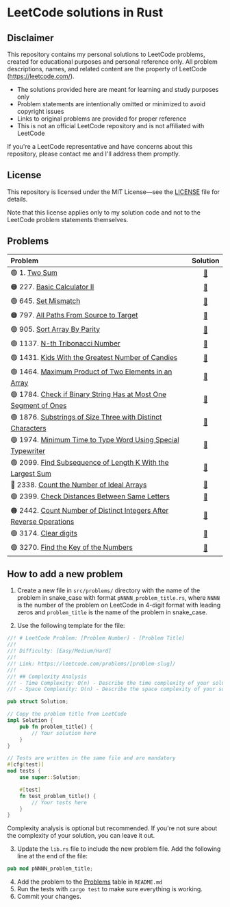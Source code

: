 # LeetCode solutions in Rust

## Disclaimer

This repository contains my personal solutions to LeetCode problems, created for educational purposes
and personal reference only. All problem descriptions, names, and related content
are the property of LeetCode (https://leetcode.com/).

- The solutions provided here are meant for learning and study purposes only
- Problem statements are intentionally omitted or minimized to avoid copyright issues
- Links to original problems are provided for proper reference
- This is not an official LeetCode repository and is not affiliated with LeetCode

If you're a LeetCode representative and have concerns about this repository,
please contact me and I'll address them promptly.

## License

This repository is licensed under the MIT License—see the [LICENSE](LICENSE) file for details.

Note that this license applies only to my solution code and not to the LeetCode problem statements themselves.

## Problems

| Problem                                                                                                                                                          |                                        Solution                                        |
|:-----------------------------------------------------------------------------------------------------------------------------------------------------------------|:--------------------------------------------------------------------------------------:|
| 🟢 1. [Two Sum](https://leetcode.com/problems/two-sum/)                                                                                                          |                          [🦀](src/problems/p0001_two_sum.rs)                           |
| 🟠 227. [Basic Calculator II](https://leetcode.com/problems/basic-calculator-ii/)                                                                                |                     [🦀](src/problems/p0227_basic_calculator_2.rs)                     |
| 🟢 645. [Set Mismatch](https://leetcode.com/problems/set-mismatch/)                                                                                              |                        [🦀](src/problems/p0645_set_mismatch.rs)                        |
| 🟠 797. [All Paths From Source to Target](https://leetcode.com/problems/all-paths-from-source-to-target/)                                                        |              [🦀](src/problems/p0797_all_paths_from_source_to_target.rs)               |
| 🟢 905. [Sort Array By Parity](https://leetcode.com/problems/sort-array-by-parity/)                                                                              |                    [🦀](src/problems/p0905_sort_array_by_parity.rs)                    |
| 🟢 1137. [N-th Tribonacci Number](https://leetcode.com/problems/n-th-tribonacci-number/)                                                                         |                   [🦀](src/problems/p1137_nth_tribonacci_number.rs)                    |
| 🟢 1431. [Kids With the Greatest Number of Candies](https://leetcode.com/problems/kids-with-the-greatest-number-of-candies/)                                     |          [🦀](src/problems/p1431_kids_with_the_greatest_number_of_candies.rs)          |
| 🟢 1464. [Maximum Product of Two Elements in an Array](https://leetcode.com/problems/maximum-product-of-two-elements-in-an-array/)                               |        [🦀](src/problems/p1464_maximum_product_of_two_elements_in_an_array.rs)         |
| 🟢 1784. [Check if Binary String Has at Most One Segment of Ones](https://leetcode.com/problems/check-if-binary-string-has-at-most-one-segment-of-ones/)         |   [🦀](src/problems/p1784_check_if_binary_string_has_at_most_one_segment_of_ones.rs)   |
| 🟢 1876. [Substrings of Size Three with Distinct Characters](https://leetcode.com/problems/substrings-of-size-three-with-distinct-characters/)                   |     [🦀](src/problems/p1876_substrings_of_size_three_with_distinct_characters.rs)      |
| 🟢 1974. [Minimum Time to Type Word Using Special Typewriter](https://leetcode.com/problems/minimum-time-to-type-word-using-special-typewriter/)                 |    [🦀](src/problems/p1974_minimimum_time_to_type_word_using_special_typewriter.rs)    |
| 🟢 2099. [Find Subsequence of Length K With the Largest Sum](https://leetcode.com/problems/find-subsequence-of-length-k-with-the-largest-sum/)                   |     [🦀](src/problems/p2099_find_subsequence_of_length_k_with_the_largest_sum.rs)      |
| 🔴 2338. [Count the Number of Ideal Arrays](https://leetcode.com/problems/count-the-number-of-ideal-arrays/)                                                     |              [🦀](src/problems/p2338_count_the_number_of_ideal_arrays.rs)              |
| 🟢 2399. [Check Distances Between Same Letters](https://leetcode.com/problems/check-distances-between-same-letters/)                                             |            [🦀](src/problems/p2399_check_distances_between_same_letters.rs)            |
| 🟠 2442. [Count Number of Distinct Integers After Reverse Operations](https://leetcode.com/problems/count-number-of-distinct-integers-after-reverse-operations/) | [🦀](src/problems/p2442_count_number_of_distinct_integers_after_reverse_operations.rs) |
| 🟢 3174. [Clear digits](https://leetcode.com/problems/clear-digits/)                                                                                             |                        [🦀](src/problems/p3174_clear_digits.rs)                        |
| 🟢 3270. [Find the Key of the Numbers](https://leetcode.com/problems/find-the-key-of-the-numbers/)                                                               |                [🦀](src/problems/p3270_find_the_key_of_the_numbers.rs)                 |

## How to add a new problem

1. Create a new file in `src/problems/` directory with the name of the problem in snake_case with format
   `pNNNN_problem_title.rs`, where `NNNN` is the number of the problem on LeetCode in 4-digit format with leading zeros
   and `problem_title` is the name of the problem in snake_case.

2. Use the following template for the file:

```rust
//! # LeetCode Problem: [Problem Number] - [Problem Title]
//!
//! Difficulty: [Easy/Medium/Hard]
//!
//! Link: https://leetcode.com/problems/[problem-slug]/
//!
//! ## Complexity Analysis
//! - Time Complexity: O(n) - Describe the time complexity of your solution.
//! - Space Complexity: O(n) - Describe the space complexity of your solution.

pub struct Solution;

// Copy the problem title from LeetCode
impl Solution {
    pub fn problem_title() {
        // Your solution here
    }
}

// Tests are written in the same file and are mandatory
#[cfg(test)]
mod tests {
    use super::Solution;

    #[test]
    fn test_problem_title() {
        // Your tests here
    }
}
```

Complexity analysis is optional but recommended. If you're not sure about the complexity of your solution,
you can leave it out.

3. Update the `lib.rs` file to include the new problem file. Add the following line at the end of the file:

```rust
pub mod pNNNN_problem_title;
```

4. Add the problem to the [Problems](#problems) table in `README.md`
5. Run the tests with `cargo test` to make sure everything is working.
6. Commit your changes.
